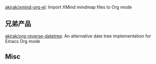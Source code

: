 

[akirak/xmind-org-el](https://github.com/akirak/xmind-org-el): Import XMind mindmap files to Org mode


## 兄弟产品

[akirak/org-reverse-datetree](https://github.com/akirak/org-reverse-datetree): An alternative date tree implementation for Emacs Org mode






## Misc






